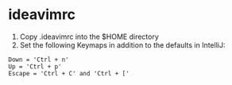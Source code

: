 # ideavimrc

1. Copy .ideavimrc into the $HOME directory
2. Set the following Keymaps in addition to the defaults in IntelliJ:

```
Down = 'Ctrl + n'
Up = 'Ctrl + p'
Escape = 'Ctrl + C' and 'Ctrl + ['
```


